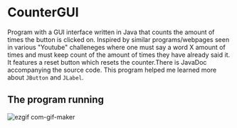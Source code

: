 # CounterGUI
Program with a GUI interface written in Java that counts the amount of times the button is clicked on. Inspired by similar programs/webpages seen in various "Youtube" challeneges where one must say a word X amount of times and must keep count of the amount of times they have already said it. It features a reset button which resets the counter.There is JavaDoc accompanying the source code. This program helped me learned more about `JButton` and `JLabel`. 

## The program running

![ezgif com-gif-maker](https://user-images.githubusercontent.com/108318635/214230100-9ff72a2c-ebfd-48fc-89d0-fc70c9cf5882.gif)
